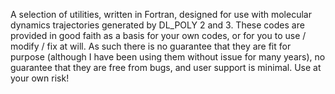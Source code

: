 A selection of utilities, written in Fortran, designed for use with molecular dynamics trajectories generated by DL\_POLY 2 and 3.  These codes are provided in good faith as a basis for your own codes, or for you to use / modify / fix at will.  As such there is no guarantee that they are fit for purpose (although I have been using them without issue for many years), no guarantee that they are free from bugs, and user support is minimal.  Use at your own risk!